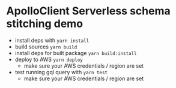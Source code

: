 # ApolloClient Serverless schema stitching demo

* install deps with `yarn install`
* build sources `yarn build`
* install deps for built package `yarn build:install`
* deploy to AWS `yarn deploy`
  * make sure your AWS credentials / region are set
* test running gql query with `yarn test`
  * make sure your AWS credentials / region are set